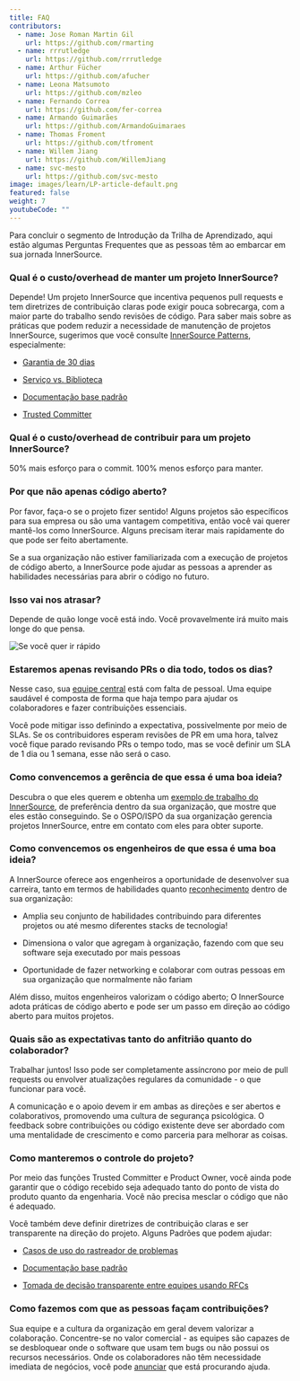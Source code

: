 ```yaml
---
title: FAQ
contributors:
  - name: Jose Roman Martin Gil
    url: https://github.com/rmarting
  - name: rrrutledge
    url: https://github.com/rrrutledge
  - name: Arthur Fücher
    url: https://github.com/afucher
  - name: Leona Matsumoto
    url: https://github.com/mzleo
  - name: Fernando Correa
    url: https://github.com/fer-correa
  - name: Armando Guimarães
    url: https://github.com/ArmandoGuimaraes
  - name: Thomas Froment
    url: https://github.com/tfroment
  - name: Willem Jiang
    url: https://github.com/WillemJiang
  - name: svc-mesto
    url: https://github.com/svc-mesto
image: images/learn/LP-article-default.png
featured: false
weight: 7
youtubeCode: ""
---
```

<div class="paragraph">
<p>Para concluir o segmento de Introdução da Trilha de Aprendizado, aqui estão algumas Perguntas Frequentes que as pessoas têm ao embarcar em sua jornada InnerSource.</p>
</div>
<div class="sect2">
<h3 id="_qual_é_o_custooverhead_de_manter_um_projeto_innersource">Qual é o custo/overhead de manter um projeto InnerSource?</h3>
<div class="paragraph">
<p>Depende! Um projeto InnerSource que incentiva pequenos pull requests e tem diretrizes de contribuição claras pode exigir pouca sobrecarga, com a maior parte do trabalho sendo revisões de código. Para saber mais sobre as práticas que podem reduzir a necessidade de manutenção de projetos InnerSource, sugerimos que você consulte <a href="https://patterns.innersourcecommons.org/">InnerSource Patterns</a>, especialmente:</p>
</div>
<div class="ulist">
<ul>
<li>
<p><a href="https://patterns.innersourcecommons.org/p/30-day-warranty">Garantia de 30 dias</a></p>
</li>
<li>
<p><a href="https://patterns.innersourcecommons.org/p/service-vs-library">Serviço vs. Biblioteca</a></p>
</li>
<li>
<p><a href="https://patterns.innersourcecommons.org/p/base-documentation">Documentação base padrão</a></p>
</li>
<li>
<p><a href="https://patterns.innersourcecommons.org/p/trusted-committer">Trusted Committer</a></p>
</li>
</ul>
</div>
</div>
<div class="sect2">
<h3 id="_qual_é_o_custooverhead_de_contribuir_para_um_projeto_innersource">Qual é o custo/overhead de contribuir para um projeto InnerSource?</h3>
<div class="paragraph">
<p>50% mais esforço para o commit. 100% menos esforço para manter.</p>
</div>
</div>
<div class="sect2">
<h3 id="_por_que_não_apenas_código_aberto">Por que não apenas código aberto?</h3>
<div class="paragraph">
<p>Por favor, faça-o se o projeto fizer sentido! Alguns projetos são específicos para sua empresa ou são uma vantagem competitiva, então você vai querer mantê-los como InnerSource. Alguns precisam iterar mais rapidamente do que pode ser feito abertamente.</p>
</div>
<div class="paragraph">
<p>Se a sua organização não estiver familiarizada com a execução de projetos de código aberto, a InnerSource pode ajudar as pessoas a aprender as habilidades necessárias para abrir o código no futuro.</p>
</div>
</div>
<div class="sect2">
<h3 id="_isso_vai_nos_atrasar">Isso vai nos atrasar?</h3>
<div class="paragraph">
<p>Depende de quão longe você está indo. Você provavelmente irá muito mais longe do que pensa.</p>
</div>
<div class="imageblock">
<div class="content">
<img src="https://user-images.githubusercontent.com/9609562/151901209-52b3468b-dedd-4319-9ca3-38b6b2bcfaf5.png" alt="Se você quer ir rápido" width="vá sozinho. Se quer ir longe" height="vá acompanhado">
</div>
</div>
</div>
<div class="sect2">
<h3 id="_estaremos_apenas_revisando_prs_o_dia_todo_todos_os_dias">Estaremos apenas revisando PRs o dia todo, todos os dias?</h3>
<div class="paragraph">
<p>Nesse caso, sua <a href="https://patterns.innersourcecommons.org/p/core-team">equipe central</a> está com falta de pessoal. Uma equipe saudável é composta de forma que haja tempo para ajudar os colaboradores e fazer contribuições essenciais.</p>
</div>
<div class="paragraph">
<p>Você pode mitigar isso definindo a expectativa, possivelmente por meio de SLAs. Se os contribuidores esperam revisões de PR em uma hora, talvez você fique parado revisando PRs o tempo todo, mas se você definir um SLA de 1 dia ou 1 semana, esse não será o caso.</p>
</div>
</div>
<div class="sect2">
<h3 id="_como_convencemos_a_gerência_de_que_essa_é_uma_boa_ideia">Como convencemos a gerência de que essa é uma boa ideia?</h3>
<div class="paragraph">
<p>Descubra o que eles querem e obtenha um <a href="https://innersourcecommons.org/stories">exemplo de trabalho do InnerSource</a>, de preferência dentro da sua organização, que mostre que eles estão conseguindo. Se o OSPO/ISPO da sua organização gerencia projetos InnerSource, entre em contato com eles para obter suporte.</p>
</div>
</div>
<div class="sect2">
<h3 id="_como_convencemos_os_engenheiros_de_que_essa_é_uma_boa_ideia">Como convencemos os engenheiros de que essa é uma boa ideia?</h3>
<div class="paragraph">
<p>A InnerSource oferece aos engenheiros a oportunidade de desenvolver sua carreira, tanto em termos de habilidades quanto <a href="https://patterns.innersourcecommons.org/p/praise-participants">reconhecimento</a> dentro de sua organização:</p>
</div>
<div class="ulist">
<ul>
<li>
<p>Amplia seu conjunto de habilidades contribuindo para diferentes projetos ou até mesmo diferentes stacks de tecnologia!</p>
</li>
<li>
<p>Dimensiona o valor que agregam à organização, fazendo com que seu software seja executado por mais pessoas</p>
</li>
<li>
<p>Oportunidade de fazer networking e colaborar com outras pessoas em sua organização que normalmente não fariam</p>
</li>
</ul>
</div>
<div class="paragraph">
<p>Além disso, muitos engenheiros valorizam o código aberto; O InnerSource adota práticas de código aberto e pode ser um passo em direção ao código aberto para muitos projetos.</p>
</div>
</div>
<div class="sect2">
<h3 id="_quais_são_as_expectativas_tanto_do_anfitrião_quanto_do_colaborador">Quais são as expectativas tanto do anfitrião quanto do colaborador?</h3>
<div class="paragraph">
<p>Trabalhar juntos! Isso pode ser completamente assíncrono por meio de pull requests ou envolver atualizações regulares da comunidade - o que funcionar para você.</p>
</div>
<div class="paragraph">
<p>A comunicação e o apoio devem ir em ambas as direções e ser abertos e colaborativos, promovendo uma cultura de segurança psicológica. O feedback sobre contribuições ou código existente deve ser abordado com uma mentalidade de crescimento e como parceria para melhorar as coisas.</p>
</div>
</div>
<div class="sect2">
<h3 id="_como_manteremos_o_controle_do_projeto">Como manteremos o controle do projeto?</h3>
<div class="paragraph">
<p>Por meio das funções Trusted Committer e Product Owner, você ainda pode garantir que o código recebido seja adequado tanto do ponto de vista do produto quanto da engenharia. Você não precisa mesclar o código que não é adequado.</p>
</div>
<div class="paragraph">
<p>Você também deve definir diretrizes de contribuição claras e ser transparente na direção do projeto. Alguns Padrões que podem ajudar:</p>
</div>
<div class="ulist">
<ul>
<li>
<p><a href="https://patterns.innersourcecommons.org/p/issue-tracker">Casos de uso do rastreador de problemas</a></p>
</li>
<li>
<p><a href="https://patterns.innersourcecommons.org/p/base-documentation">Documentação base padrão</a></p>
</li>
<li>
<p><a href="https://patterns.innersourcecommons.org/p/transparent-cross-team-decision-making-using-rfcs">Tomada de decisão transparente entre equipes usando RFCs</a></p>
</li>
</ul>
</div>
</div>
<div class="sect2">
<h3 id="_como_fazemos_com_que_as_pessoas_façam_contribuições">Como fazemos com que as pessoas façam contribuições?</h3>
<div class="paragraph">
<p>Sua equipe e a cultura da organização em geral devem valorizar a colaboração. Concentre-se no valor comercial - as equipes são capazes de se desbloquear onde o software que usam tem bugs ou não possui os recursos necessários. Onde os colaboradores não têm necessidade imediata de negócios, você pode <a href="https://patterns.innersourcecommons.org/p/gig-marketplace">anunciar</a> que está procurando ajuda.</p>
</div>
</div>
<!--- This file autogenerated from https://github.com/InnerSourceCommons/InnerSourceLearningPath/blob/main/scripts -->